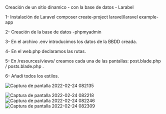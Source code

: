 Creación de un sitio dinamico - con la base de datos - Larabel

1- Instalación de Laravel composer create-project laravel/laravel example-app

2- Creación de la base de datos -phpmyadmin

3- En el archivo .env introducimos los datos de la BBDD creada.

4- En el web.php declaramos las rutas.

5- En /resources/views/ creamos cada una de las pantallas: post.blade.php / posts.blade.php .

6- Añadi todos los estilos.

![Captura de pantalla 2022-02-24 082135](https://user-images.githubusercontent.com/91055703/155477454-68a9e38c-8646-4582-8372-2b7d5063036b.png)

![Captura de pantalla 2022-02-24 082218](https://user-images.githubusercontent.com/91055703/155477539-151c785f-1a49-4b0d-9004-c98b1dba2e6b.png)
![Captura de pantalla 2022-02-24 082246](https://user-images.githubusercontent.com/91055703/155477540-a631ec55-8c36-4e81-9de6-cbfaa89fb46d.png)
![Captura de pantalla 2022-02-24 082309](https://user-images.githubusercontent.com/91055703/155477541-5e26ec88-c334-4e5c-a1f4-1a65b8fb10c7.png)








